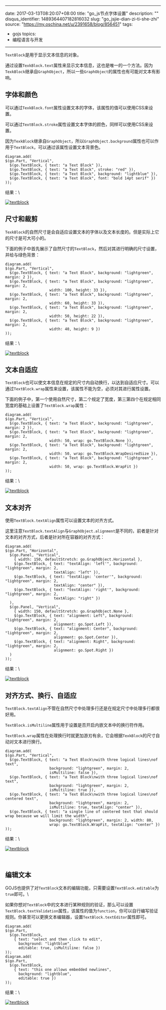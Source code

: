 
---
date: 2017-03-13T08:20:07+08:00
title: "go_js节点字体设置"
description: ""
disqus_identifier: 1489364407182816032
slug: "go_jsjie-dian-zi-ti-she-zhi"
source: "https://my.oschina.net/u/2391658/blog/856451"
tags: 
- gojs 
topics:
- 编程语言与开发
---

`TextBlock`是用于显示文本信息的对象。

通过设置`TexkBlock.text`属性来显示文本信息，这也是唯一的一个方法。因为`TexkBlock`继承自`GraphObject`，所以一些`GraphObject`的属性也有可能对文本有影响。

字体和颜色
----------

可以通过`TexkBlock.font`属性设置文本的字体，该属性的值可以使用CSS来设置。

可以通过`TextBlock.stroke`属性设置文本字体的颜色，同样可以使用CSS来设置。

因为`TexkBlock`继承自`GraphObject`，所以`GraphObject.background`属性也可以作用于`TextBlock`，可以通过该属性设置文本背景色。

    diagram.add(
    $(go.Part, "Vertical",
      $(go.TextBlock, { text: "a Text Block" }),
      $(go.TextBlock, { text: "a Text Block", stroke: "red" }),
      $(go.TextBlock, { text: "a Text Block", background: "lightblue" }),
      $(go.TextBlock, { text: "a Text Block", font: "bold 14pt serif" })
    ));

结果：\

[![textblock](https://static.yushuangqi.com/blog/2017/0313075858ur2lqgsagip.jpg)](https://static.yushuangqi.com/blog/2017/0313075858ur2lqgsagip.jpg)

尺寸和裁剪
----------

`TexkBlock`的自然尺寸是会自适应设置文本的字体以及文本长度的。但是实际上它的尺寸是可大可小的。

下面的例子中首先展示了自然尺寸的`TextBlock`，然后对其进行明确的尺寸设置，并给与绿色背景：

    diagram.add(
    $(go.Part, "Vertical",
      $(go.TextBlock, { text: "a Text Block", background: "lightgreen", margin: 2 }),
      $(go.TextBlock, { text: "a Text Block", background: "lightgreen", margin: 2,
                        width: 100, height: 33 }),
      $(go.TextBlock, { text: "a Text Block", background: "lightgreen", margin: 2,
                        width: 60, height: 33 }),
      $(go.TextBlock, { text: "a Text Block", background: "lightgreen", margin: 2,
                        width: 50, height: 22 }),
      $(go.TextBlock, { text: "a Text Block", background: "lightgreen", margin: 2,
                        width: 40, height: 9 })
    ));

结果：\

[![textblock](https://static.yushuangqi.com/blog/2017/0313075858f2mbxwauqsw.jpg)](https://static.yushuangqi.com/blog/2017/0313075858f2mbxwauqsw.jpg)

文本自适应
----------

`TextBlock`也可以使文本信息在规定的尺寸内自动换行，以达到自适应尺寸。可以通过`TextBlock.wrap`属性来设置，该属性不能为空，必须对其进行属性设置。

下面的例子中，第一个使用自然尺寸，第二个规定了宽度，第三第四个在规定相同宽度的基础上设置了`TextBlock.wrap`属性：

    diagram.add(
    $(go.Part, "Vertical",
      $(go.TextBlock, { text: "a Text Block", background: "lightgreen", margin: 2 }),
      $(go.TextBlock, { text: "a Text Block", background: "lightgreen", margin: 2,
                        width: 50, wrap: go.TextBlock.None }),
      $(go.TextBlock, { text: "a Text Block", background: "lightgreen", margin: 2,
                        width: 50, wrap: go.TextBlock.WrapDesiredSize }),
      $(go.TextBlock, { text: "a Text Block", background: "lightgreen", margin: 2,
                        width: 50, wrap: go.TextBlock.WrapFit })
    ));

结果：\

[![textblock](https://static.yushuangqi.com/blog/2017/0313075859jn3ykj1q353.jpg)](https://static.yushuangqi.com/blog/2017/0313075859jn3ykj1q353.jpg)

文本对齐
--------

使用`TextBlock.textAlign`属性可以设置文本的对齐方式。

这里注意`TextBlock.textAlign`与`GraphObject.alignment`是不同的，前者是针对文本的对齐方式，后者是针对所在容器的对齐方式：

    diagram.add(
    $(go.Part, "Horizontal",
      $(go.Panel, "Vertical",
        { width: 150, defaultStretch: go.GraphObject.Horizontal },
        $(go.TextBlock, { text: "textAlign: 'left'", background: "lightgreen", margin: 2,
                          textAlign: "left" }),
        $(go.TextBlock, { text: "textAlign: 'center'", background: "lightgreen", margin: 2,
                          textAlign: "center" }),
        $(go.TextBlock, { text: "textAlign: 'right'", background: "lightgreen", margin: 2,
                          textAlign: "right" })
      ),
      $(go.Panel, "Vertical",
        { width: 150, defaultStretch: go.GraphObject.None },
        $(go.TextBlock, { text: "alignment: Left", background: "lightgreen", margin: 2,
                          alignment: go.Spot.Left }),
        $(go.TextBlock, { text: "alignment: Center", background: "lightgreen", margin: 2,
                          alignment: go.Spot.Center }),
        $(go.TextBlock, { text: "alignment: Right", background: "lightgreen", margin: 2,
                          alignment: go.Spot.Right })
      )
    ));

结果：\

[![textblock](https://static.yushuangqi.com/blog/2017/0313075859stddgfapcms.jpg)](https://static.yushuangqi.com/blog/2017/0313075859stddgfapcms.jpg)

对齐方式、换行、自适应
----------------------

`TextBlock.textAlign`不管在自然尺寸中处理多行还是在规定尺寸中处理多行都很好用。

`TextBlock.isMultiline`属性用于设置是否开启内嵌文本中的换行符作用。

`TextBlock.wrap`属性在处理换行时就更加游刃有余，它会根据`TexkBlock`的尺寸自动对文本进行换行。

    diagram.add(
    $(go.Part, "Vertical",
      $(go.TextBlock, { text: "a Text Block\nwith three logical lines\nof text",
                        background: "lightgreen", margin: 2,
                        isMultiline: false }),
      $(go.TextBlock, { text: "a Text Block\nwith three logical lines\nof text",
                        background: "lightgreen", margin: 2,
                        isMultiline: true }),
      $(go.TextBlock, { text: "a Text Block\nwith three logical lines\nof centered text",
                        background: "lightgreen", margin: 2,
                        isMultiline: true, textAlign: "center" }),
      $(go.TextBlock, { text: "a single line of centered text that should wrap because we will limit the width",
                        background: "lightgreen", margin: 2, width: 80,
                        wrap: go.TextBlock.WrapFit, textAlign: "center" })
    ));

结果：\

[![textblock](https://static.yushuangqi.com/blog/2017/0313075900glrjdmoxz21.jpg)](https://static.yushuangqi.com/blog/2017/0313075900glrjdmoxz21.jpg)

 

编辑文本
--------

GOJS也提供了对`TextBlock`文本的编辑功能，只需要设置`TextBlock.editable`为`true`即可。\

如果你想对`TextBlock`中的文本进行某种规则的验证，那么可以设置`TextBlock.textValidation`属性，该属性的值为`function`，你可以自行编写验证规则。你甚至可以更换文本编辑器，设置`TextBlock.textEditor`属性即可。

    diagram.add(
    $(go.Part,
      $(go.TextBlock,
        { text: "select and then click to edit",
          background: "lightblue",
          editable: true, isMultiline: false })
    ));
    diagram.add(
    $(go.Part,
      $(go.TextBlock,
        { text: "this one allows embedded newlines",
          background: "lightblue",
          editable: true })
    ));

结果：\

[![textblock](https://static.yushuangqi.com/blog/2017/0313075900df2nevy5qcn.jpg)](https://static.yushuangqi.com/blog/2017/0313075900df2nevy5qcn.jpg)

